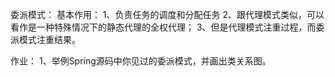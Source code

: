 委派模式：
基本作用：
1、负责任务的调度和分配任务
2、跟代理模式类似，可以看作是一种特殊情况下的静态代理的全权代理；
3、但是代理模式注重过程，而委派模式注重结果。

作业：
1、举例Spring源码中你见过的委派模式，并画出类关系图。
